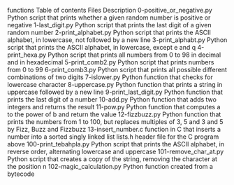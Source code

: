 functions
Table of contents
Files 	Description
0-positive_or_negative.py 	Python script that prints whether a given random number is positive or negative
1-last_digit.py 	Python script that prints the last digit of a given random number
2-print_alphabet.py 	Python script that prints the ASCII alphabet, in lowercase, not followed by a new line
3-print_alphabt.py 	Python script that prints the ASCII alphabet, in lowercase, except e and q
4-print_hexa.py 	Python script that prints all numbers from 0 to 98 in decimal and in hexadecimal
5-print_comb2.py 	Python script that prints numbers from 0 to 99
6-print_comb3.py 	Python script that prints all possible different combinations of two digits
7-islower.py 	Python function that checks for lowercase character
8-uppercase.py 	Python function that prints a string in uppercase followed by a new line
9-print_last_digit.py 	Python function that prints the last digit of a number
10-add.py 	Python function that adds two integers and returns the result
11-pow.py 	Python function that computes a to the power of b and return the value
12-fizzbuzz.py 	Python function that prints the numbers from 1 to 100, but replaces multiples of 3, 5 and 3 and 5 by Fizz, Buzz and Fizzbuzz
13-insert_number.c 	function in C that inserts a number into a sorted singly linked list
lists.h 	header file for the C program above
100-print_tebahpla.py 	Python script that prints the ASCII alphabet, in reverse order, alternating lowercase and uppercase
101-remove_char_at.py 	Python script that creates a copy of the string, removing the character at the position n
102-magic_calculation.py 	Python function created from a bytecode
